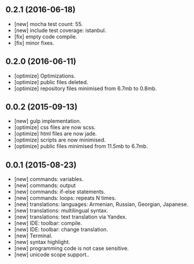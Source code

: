 ## 0.2.1 (2016-06-18)

  - [new] mocha test count: 55.
  - [new] include test coverage: istanbul.
  - [fix] empty code compile.
  - [fix] minor fixes.

## 0.2.0 (2016-06-11)

  - [optimize] Optimizations.
  - [optimize] public files deleted.
  - [optimize] repository files minimised from 6.7mb to 0.8mb.

## 0.0.2 (2015-09-13)

  - [new] gulp implementation.
  - [optimize] css files are now scss.
  - [optimize] html files are now jade.
  - [optimize] scripts are now minimised.
  - [optimize] public files minimised from 11.5mb to 6.7mb.

## 0.0.1 (2015-08-23)

  - [new] commands: variables.
  - [new] commands: output
  - [new] commands: if-else statements.
  - [new] commands: loops: repeats N times.
  - [new] translations: languages: Armenian, Russian, Georgian, Japanese.
  - [new] translations: multilingual syntax.
  - [new] translations: text translation via Yandex.
  - [new] IDE: toolbar: compile.
  - [new] IDE: toolbar: change translation.
  - [new] Terminal.
  - [new] syntax highlight.
  - [new] programming code is not case sensitive.
  - [new] unicode scope support..
